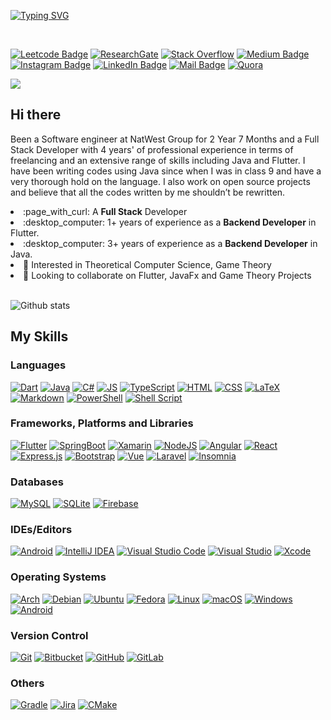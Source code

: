 [![Typing SVG](https://readme-typing-svg.herokuapp.com?size=25&duration=4000&vCenter=true&lines=Hello+World!;Bonjour+le+monde!;Hallo+Welt!;Ciao+mondo!;Hola+Mundo!;Welcome+to+Arghya's+Github)](https://github.com/arghyabandyopadhyay)

<br>

[![Leetcode Badge](https://img.shields.io/badge/dynamic/json?style=for-the-badge&labelColor=black&color=%23ffa116&label=Solved&query=solvedOverTotal&url=https%3A%2F%2Fleetcode-badge.vercel.app%2Fapi%2Fusers%2Farghyab13bga&logo=leetcode&logoColor=yellow)](https://leetcode.com/arghyab13bga/)
[![ResearchGate](https://img.shields.io/badge/ResearchGate-00CCBB?style=for-the-badge&logo=ResearchGate&logoColor=white)](https://www.researchgate.net/profile/Arghya-Bandyopadhyay-4)
[![Stack Overflow](https://img.shields.io/badge/-Stackoverflow-FE7A16?style=for-the-badge&logo=stack-overflow&logoColor=white)](https://stackoverflow.com/users/12306284/arghya)
[![Medium Badge](https://img.shields.io/badge/Medium-00ab6c?style=for-the-badge&logo=medium&logoColor=white)](https://medium.com/@arghyab13bga)
[![Instagram Badge](https://img.shields.io/badge/Instagram-E4405F?style=for-the-badge&logo=instagram&logoColor=white)](https://www.instagram.com/travellargh/)
[![LinkedIn Badge](https://img.shields.io/badge/LinkedIn-0077B5?style=for-the-badge&logo=linkedin&logoColor=white)](https://www.linkedin.com/in/arghya-bandyopadhyay-836a93141/)
[![Mail Badge](https://img.shields.io/badge/Gmail-D14836?style=for-the-badge&logo=gmail&logoColor=white)](mailto:arghyabandyopadhyay7@gmail.com)
[![Quora](https://img.shields.io/badge/Quora-%23B92B27.svg?style=for-the-badge&logo=Quora&logoColor=white)](https://www.quora.com/profile/Arghya-Bandyopadhyay)


![](https://visitor-badge.glitch.me/badge?page_id=arghyabandyopadhyay.arghyabandyopadhyay)

## Hi there
<div>
  <p>Been a Software engineer at NatWest Group for 2 Year 7 Months and a Full Stack Developer with 4
years' of professional experience in terms of freelancing and an extensive range of skills
including Java and Flutter. I have been writing codes using Java since when I was in class 9 and
have a very thorough hold on the language. I also work on open source projects and believe
that all the codes written by me shouldn’t be rewritten.</p>
  <span align="left">
      <li> :page_with_curl: A <strong>Full Stack</strong> Developer</li>
      <li> :desktop_computer: 1+ years of experience as a <strong>Backend Developer</strong> in Flutter.</li>
      <li> :desktop_computer: 3+ years of experience as a <strong>Backend Developer</strong> in Java.</li>
      <li> 👀 Interested in Theoretical Computer Science, Game Theory </li>
      <li> 💞️ Looking to collaborate on Flutter, JavaFx and Game Theory Projects </li>
<!--       <li> :technologist: My latest <strong>Resume</strong> in <a href="https://github.com/arghyabandyopadhyay/arghyabandyopadhyay/raw/main/assets/Resume.pdf">Here</a>.</li> -->
  </span>
</div>

<br>


![Github stats](https://github-readme-stats.vercel.app/api?username=arghyabandyopadhyay&show_icons=true&title_color=ffffff&icon_color=bb2acf&text_color=daf7dc&bg_color=151515&count_private=true)

## My Skills

### Languages
[![Dart](https://img.shields.io/badge/dart-%230175C2.svg?style=for-the-badge&logo=dart&logoColor=white)](https://dart.dev/)
[![Java](https://img.shields.io/badge/Java-ED8B00?style=for-the-badge&logo=java&logoColor=white)](https://www.java.com/)
[![C#](https://img.shields.io/badge/c%23-%23239120.svg?style=for-the-badge&logo=c-sharp&logoColor=white)](https://docs.microsoft.com/en-us/dotnet/csharp/)
[![JS](https://img.shields.io/badge/JavaScript-323330?style=for-the-badge&logo=javascript&logoColor=F7DF1E)](https://www.javascript.com/)
[![TypeScript](https://img.shields.io/badge/typescript-%23007ACC.svg?style=for-the-badge&logo=typescript&logoColor=white)](https://www.typescriptlang.org/)
[![HTML](https://img.shields.io/badge/HTML5-E34F26?style=for-the-badge&logo=html5&logoColor=white)](https://html.com/)
[![CSS](https://img.shields.io/badge/CSS-1572B6?style=for-the-badge&logo=css3&logoColor=white)](https://developer.mozilla.org/en-US/docs/Web/CSS)
[![LaTeX](https://img.shields.io/badge/latex-%23008080.svg?style=for-the-badge&logo=latex&logoColor=white)](https://www.latex-project.org/)
[![Markdown](https://img.shields.io/badge/markdown-%23000000.svg?style=for-the-badge&logo=markdown&logoColor=white)](https://www.markdownguide.org/)
[![PowerShell](https://img.shields.io/badge/PowerShell-%235391FE.svg?style=for-the-badge&logo=powershell&logoColor=white)](https://docs.microsoft.com/en-us/powershell/)
[![Shell Script](https://img.shields.io/badge/shell_script-%23121011.svg?style=for-the-badge&logo=gnu-bash&logoColor=white)](https://www.shellscript.sh/)

### Frameworks, Platforms and Libraries
[![Flutter](https://img.shields.io/badge/Flutter-%2302569B.svg?style=for-the-badge&logo=Flutter&logoColor=white)](https://flutter.dev/)
[![SpringBoot](https://img.shields.io/badge/SpringBoot-6DB33F?style=for-the-badge&logo=Spring&logoColor=white)](https://spring.io/)
[![Xamarin](https://img.shields.io/badge/Xamarin-3199DC?style=for-the-badge&logo=xamarin&logoColor=white)](https://dotnet.microsoft.com/en-us/apps/xamarin)
[![NodeJS](https://img.shields.io/badge/node.js-6DA55F?style=for-the-badge&logo=node.js&logoColor=white)](https://nodejs.org/en/)
[![Angular](https://img.shields.io/badge/angular-%23DD0031.svg?style=for-the-badge&logo=angular&logoColor=white)](https://angular.io/)
[![React](https://img.shields.io/badge/React-20232A?style=for-the-badge&logo=react&logoColor=61DAFB)](https://reactjs.org/)
[![Express.js](https://img.shields.io/badge/express.js-%23404d59.svg?style=for-the-badge&logo=express&logoColor=%2361DAFB)](https://expressjs.com/)
[![Bootstrap](https://img.shields.io/badge/bootstrap-%23563D7C.svg?style=for-the-badge&logo=bootstrap&logoColor=white)](https://getbootstrap.com/)
[![Vue](https://img.shields.io/badge/Vue.js-35495E?style=for-the-badge&logo=vuedotjs&logoColor=4FC08D)](https://vuejs.org/)
[![Laravel](https://img.shields.io/badge/laravel-%23FF2D20.svg?style=for-the-badge&logo=laravel&logoColor=white)](https://laravel.com/)
[![Insomnia](https://img.shields.io/badge/Insomnia-black?style=for-the-badge&logo=insomnia&logoColor=5849BE)](https://insomnia.rest/)

### Databases
[![MySQL](https://img.shields.io/badge/mysql-%2300f.svg?style=for-the-badge&logo=mysql&logoColor=white)](https://www.mysql.com/)
[![SQLite](https://img.shields.io/badge/sqlite-%2307405e.svg?style=for-the-badge&logo=sqlite&logoColor=white)](https://www.sqlite.org/index.html)
[![Firebase](https://img.shields.io/badge/Firebase-039BE5?style=for-the-badge&logo=Firebase&logoColor=white)](https://firebase.google.com/)

### IDEs/Editors

[![Android](https://img.shields.io/badge/Android_Studio-3DDC84?style=for-the-badge&logo=android-studio&logoColor=white)](https://developer.android.com/studio)
[![IntelliJ IDEA](https://img.shields.io/badge/IntelliJIDEA-000000.svg?style=for-the-badge&logo=intellij-idea&logoColor=white)](https://www.jetbrains.com/idea/)
[![Visual Studio Code](https://img.shields.io/badge/Visual%20Studio%20Code-0078d7.svg?style=for-the-badge&logo=visual-studio-code&logoColor=white)](https://code.visualstudio.com/)
[![Visual Studio](https://img.shields.io/badge/Visual%20Studio-5C2D91.svg?style=for-the-badge&logo=visual-studio&logoColor=white)](https://visualstudio.microsoft.com/)
[![Xcode](https://img.shields.io/badge/Xcode-007ACC?style=for-the-badge&logo=Xcode&logoColor=white)](https://developer.apple.com/xcode/)

### Operating Systems

[![Arch](https://img.shields.io/badge/Arch%20Linux-1793D1?logo=arch-linux&logoColor=fff&style=for-the-badge)](https://archlinux.org/)
[![Debian](https://img.shields.io/badge/Debian-D70A53?style=for-the-badge&logo=debian&logoColor=white)](https://www.debian.org/)
[![Ubuntu](https://img.shields.io/badge/Ubuntu-E95420?style=for-the-badge&logo=ubuntu&logoColor=white)](https://ubuntu.com/)
[![Fedora](https://img.shields.io/badge/Fedora-294172?style=for-the-badge&logo=fedora&logoColor=white)](https://getfedora.org/)
[![Linux](https://img.shields.io/badge/Linux-FCC624?style=for-the-badge&logo=linux&logoColor=black)](https://www.linux.org/)
[![macOS](https://img.shields.io/badge/mac%20os-000000?style=for-the-badge&logo=macos&logoColor=F0F0F0)](https://www.apple.com/in/macos/)
[![Windows](https://img.shields.io/badge/Windows-0078D6?style=for-the-badge&logo=windows&logoColor=white)](https://www.microsoft.com/en-in/software-download/windows10)
[![Android](https://img.shields.io/badge/Android-3DDC84?style=for-the-badge&logo=android&logoColor=white)](https://www.android.com/intl/en_in/)

### Version Control

[![Git](https://img.shields.io/badge/git-%23F05033.svg?style=for-the-badge&logo=git&logoColor=white)](https://git-scm.com/)
[![Bitbucket](https://img.shields.io/badge/bitbucket-%230047B3.svg?style=for-the-badge&logo=bitbucket&logoColor=white)](https://bitbucket.org/product)
[![GitHub](https://img.shields.io/badge/github-%23121011.svg?style=for-the-badge&logo=github&logoColor=white)](https://github.com/)
[![GitLab](https://img.shields.io/badge/gitlab-%23181717.svg?style=for-the-badge&logo=gitlab&logoColor=white)](https://gitlab.com/)

### Others

[![Gradle](https://img.shields.io/badge/Gradle-02303A.svg?style=for-the-badge&logo=Gradle&logoColor=white)](https://gradle.org/)
[![Jira](https://img.shields.io/badge/jira-%230A0FFF.svg?style=for-the-badge&logo=jira&logoColor=white)](https://www.atlassian.com/software/jira)
[![CMake](https://img.shields.io/badge/CMake-%23008FBA.svg?style=for-the-badge&logo=cmake&logoColor=white)](https://cmake.org/)
